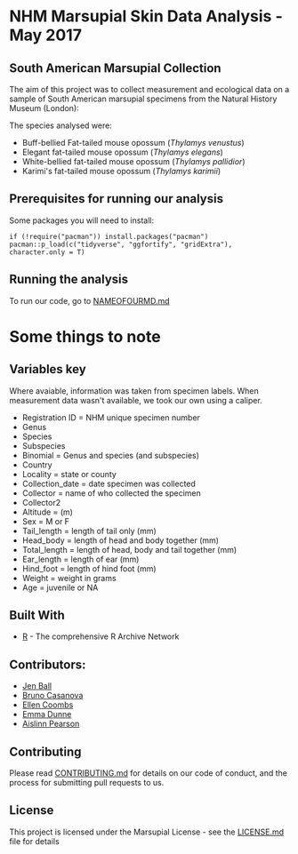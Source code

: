 


# NHM Marsupial Skin Data Analysis - May 2017 

## South American Marsupial Collection

The aim of this project was to collect measurement and ecological data on a sample of South American marsupial specimens from the Natural History Museum (London): 

The species analysed were: 

* Buff-bellied Fat-tailed mouse opossum (*Thylamys venustus*)
* Elegant fat-tailed mouse opossum (*Thylamys elegans*) 
* White-bellied fat-tailed mouse opossum (*Thylamys pallidior*) 
* Karimi's fat-tailed mouse opossum (*Thylamys karimii*) 


## Prerequisites for running our analysis 

Some packages you will need to install: 

````
if (!require("pacman")) install.packages("pacman")
pacman::p_load(c("tidyverse", "ggfortify", "gridExtra"), character.only = T)

````

## Running the analysis 

To run our code, go to [NAMEOFOURMD.md](link)



# Some things to note 

## Variables key 

Where avaiable, information was taken from specimen labels. When measurement data wasn't available, we took our own using a caliper. 


* Registration ID = NHM unique specimen number
* Genus
* Species
* Subspecies
* Binomial = Genus and species (and subspecies)
* Country
* Locality = state or county
* Collection_date = date specimen was collected
* Collector = name of who collected the specimen
* Collector2
* Altitude = (m)
* Sex = M or F
* Tail_length = length of tail only (mm)
* Head_body = length of head and body together (mm)
* Total_length = length of head, body and tail together (mm)
* Ear_length = length of ear (mm)
* Hind_foot = length of hind foot (mm)
* Weight = weight in grams 
* Age = juvenile or NA


## Built With

* [R](https://cran.r-project.org/) - The comprehensive R Archive Network 



## Contributors: 

* [Jen Ball](https://github.com/JenBall)
* [Bruno Casanova](https://github.com/BrunoCasa)
* [Ellen Coombs](https://github.com/EllenJCoombs)
* [Emma Dunne](https://github.com/emmadunne)
* [Aislinn Pearson](https://github.com/aislinnpearson)


## Contributing

Please read [CONTRIBUTING.md](CONTRIBUTING.md) for details on our code of conduct, and the process for submitting pull requests to us.


## License

This project is licensed under the Marsupial License - see the [LICENSE.md](LICENSE.md) file for details






